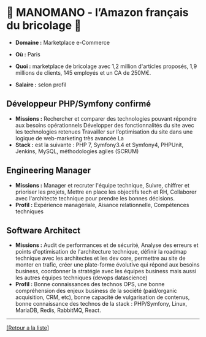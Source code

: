 # 🔨 MANOMANO - l’Amazon français du bricolage 🔨

- **Domaine :** Marketplace e-Commerce

- **Où :** Paris
- **Quoi :** marketplace de bricolage avec 1,2 million d'articles proposés, 1,9 millions de clients, 145 employés et un CA de 250M€.
- **Salaire :** selon profil

## Développeur PHP/Symfony confirmé

- **Missions :** Rechercher et comparer des technologies pouvant répondre aux besoins opérationnels Développer des fonctionnalités du site avec les technologies retenues Travailler sur l’optimisation du site dans une logique de web-marketing très avancée La
- **Stack :** est la suivante : PHP 7, Symfony3.4 et Symfony4, PHPUnit, Jenkins, MySQL, méthodologies agiles (SCRUM)


## Engineering Manager

- **Missions :** Manager et recruter l'équipe technique, Suivre, chiffrer et prioriser les projets, Mettre en place les objectifs tech et RH, Collaborer avec l'architecte technique pour prendre les bonnes décisions.
- **Profil :** Expérience managériale, Aisance relationnelle, Compétences techniques

## Software Architect

- **Missions :** Audit de performances et de sécurité, Analyse des erreurs et points d'optimisation de l'architecture technique, définir la roadmap technique avec les architectes et les dev core, permettre au site de monter en trafic, créer une plate-forme évolutive qui répond aux besoins business, coordonner la stratégie avec les équipes business mais aussi les autres équipes techniques (devops datascience)
- **Profil :** Bonne connaissances des technos OPS, une bonne compréhension des enjeux business de la société (paid/organic acquisition, CRM, etc), bonne capacité de vulgarisation de contenus, bonne connaissance des technos de la stack : PHP/Symfony, Linux, MariaDB, Redis, RabbitMQ, React.

----
<a href="https://github.com/jlondiche/job-board-php/blob/master/00README.md">[Retour a la liste]</a>